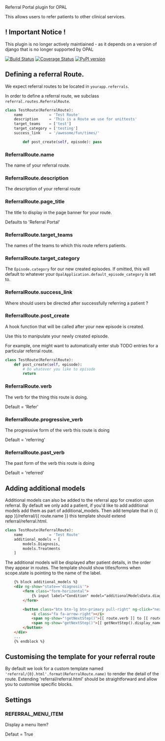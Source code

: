 Referral Portal plugin for OPAL

This allows users to refer patients to other clinical services.


## ! Important Notice !

This plugin is no longer actively maintiained - as it depends on a version of django that is no longer supported by OPAL


[![Build
Status](https://travis-ci.org/openhealthcare/opal-referral.png?branch=v0.3.0)](https://travis-ci.org/openhealthcare/opal-referral)
[![Coverage Status](https://coveralls.io/repos/github/openhealthcare/opal-referral/badge.svg?branch=v0.3.0)](https://coveralls.io/github/openhealthcare/opal-referral)
[![PyPI version](https://badge.fury.io/py/opal-referral.svg)](https://badge.fury.io/py/opal-referral)

## Defining a referral Route.

We expect referral routes to be located in `yourapp.referrals`.

In order to define a referral route, we subclass `referral.routes.ReferralRoute`.

```python
class TestRoute(ReferralRoute):
    name            = 'Test Route'
    description     = 'This is a Route we use for unittests'
    target_teams    = ['test']
    target_category = ['testing']
    success_link    = '/awesome/fun/times/'

        def post_create(self, episode): pass
```

### ReferralRoute.name

The name of your referral route.

### ReferralRoute.description

The description of your referral route

### ReferralRoute.page_title

The title to display in the page banner for your route.

Defaults to 'Referral Portal'

### ReferralRoute.target_teams

The names of the teams to which this route referrs patients.

### ReferralRoute.target_category

The `Episode.category` for our new created episodes. If omitted, this will default to
whatever your `OpalApplication.default_episode_category` is set to.

### ReferralRoute.success_link

Where should users be directed after successfully referring a patient ?

### ReferralRoute.post_create

A hook function that will be called after your new episode is created.

Use this to manipulate your newly created episode.

For example, one might want to automatically enter stub TODO entries for a particular
referral route.

```python
class TestRoute(ReferralRoute):
    def post_create(self, episode):
        # Do whatever you like to episode
        return
```

### ReferralRoute.verb

The verb for the thing this route is doing.

Default = 'Refer'

### ReferralRoute.progressive_verb

The progressive form of the verb this route is doing

Default = 'referring'

### ReferralRoute.past_verb

The past form of the verb this route is doing

Default = 'referred'

## Adding additional models

Additional models can also be added to the referral app for creation upon referral.
By default we only add a patient, if you'd like to add additional models add them
as part of additional_models. Then add template that in {{ app }}/referral/{{ route.name }}
this template should extend referral/referral.html.

```python
class TestRoute(ReferralRoute):
    name            = 'Test Route'
    additional_models = [
        models.Diagnosis,
        models.Treatments
    ]
```

The additional models will be displayed after patient details, in the order they
appear in routes. The template should show titles/forms when scope.state is pointing
to the name of the label.

```html
    {% block additional_models %}
    <div ng-show="state=='diagnosis'">
        <form class="form-horizontal">
            {% input label="Condition" model="additionalModelsData.diagnosis.condition" lookuplist="condition_list" %}
        </form>

        <button class="btn btn-lg btn-primary pull-right" ng-click="nextStep()">
            <i class="fa fa-arrow-right"></i>
            <span ng-show="!getNextStep()">[[ route.verb ]] to [[ route.name ]]</span>
            <span ng-show="getNextStep()">[[ getNextStep().display_name ]]</span>
        </button>
    </div>
    ...
    {% endblock %}
```

## Customising the template for your referral route

By default we look for a custom template named `'referral/{0}.html'.format(ReferralRoute.name)` to render the detail
of the route. Extending 'referral/referral.html' should be straightforward and allow you to customise specific
blocks.

## Settings

### REFERRAL_MENU_ITEM

Display a menu Item?

Defaut = True
